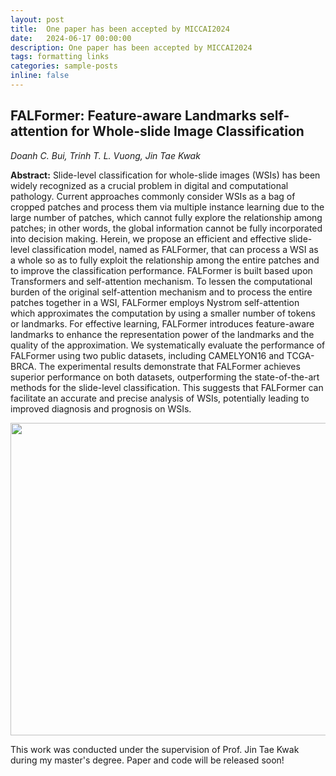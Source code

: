 ```yaml
---
layout: post
title:  One paper has been accepted by MICCAI2024
date:   2024-06-17 00:00:00
description: One paper has been accepted by MICCAI2024
tags: formatting links
categories: sample-posts
inline: false
---
```


## FALFormer: Feature-aware Landmarks self-attention for Whole-slide Image Classification
*Doanh C. Bui, Trinh T. L. Vuong, Jin Tae Kwak*

**Abstract:** Slide-level classification for whole-slide images (WSIs) has been widely recognized as a crucial problem in digital and computational pathology. Current approaches commonly consider WSIs as a bag of cropped patches and process them via multiple instance learning due to the large number of patches, which cannot fully explore the relationship among patches; in other words, the global information cannot be fully incorporated into decision making. Herein, we propose an efficient and effective slide-level classification model, named as FALFormer, that can process a WSI as a whole so as to fully exploit the relationship among the entire patches and to improve the classification performance. FALFormer is built based upon Transformers and self-attention mechanism. To lessen the computational burden of the original self-attention mechanism and to process the entire patches together in a WSI, FALFormer employs Nystrom self-attention which approximates the computation by using a smaller number of tokens or landmarks. For effective learning, FALFormer introduces feature-aware landmarks to enhance the representation power of the landmarks and the quality of the approximation. We systematically evaluate the performance of FALFormer using two public datasets, including CAMELYON16 and TCGA-BRCA. The experimental results demonstrate that FALFormer achieves superior performance on both datasets, outperforming the state-of-the-art methods for the slide-level classification. This suggests that FALFormer can facilitate an accurate and precise analysis of WSIs, potentially leading to improved diagnosis and prognosis on WSIs.

<img src="https://caodoanh2001.github.io/assets/img/miccai2024.png" data-canonical-src="https://caodoanh2001.github.io/assets/img/miccai2024.png" width="750" height="500" />

This work was conducted under the supervision of Prof. Jin Tae Kwak during my master's degree. 
Paper and code will be released soon!
